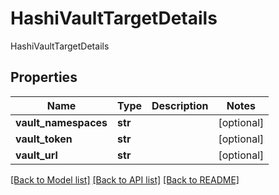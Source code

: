# HashiVaultTargetDetails

HashiVaultTargetDetails
## Properties
Name | Type | Description | Notes
------------ | ------------- | ------------- | -------------
**vault_namespaces** | **str** |  | [optional] 
**vault_token** | **str** |  | [optional] 
**vault_url** | **str** |  | [optional] 

[[Back to Model list]](../README.md#documentation-for-models) [[Back to API list]](../README.md#documentation-for-api-endpoints) [[Back to README]](../README.md)



